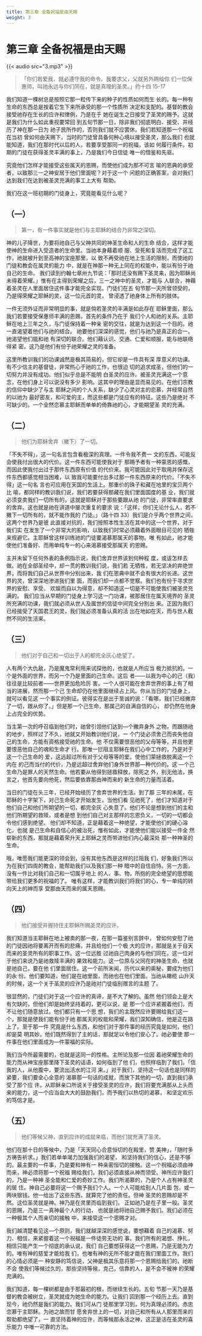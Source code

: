 ```yaml
---
title: 第三章 全备祝福是由天赐
weight: 3
---
```


# 第三章 全备祝福是由天赐
{{< audio src="3.mp3" >}}

> 「你们若爱我，就必遵守我的命令。我要求父，父就另外赐给你
> 们一位保惠师，叫祂永远与你们同在，就是真理的圣灵。」约十四
> 15-17

我们知道一棵树总是按照它那一粒传下来的种子的性质如何而生
长的。每一种有生命的东西总是按着它生下来所承受的那一个性质所
决定和支配的。基督的教会接受祂存在生长的应许和律例，乃是在于
她在诞生之日接受了圣灵的赐予。这就是我们为什么如此重视要常回
到五旬节那一日，除非我们彻底明白、接受、并经历了神在那一日为
祂子民所作的，否则我们就不应罢休。我们若知道那一个祝福在当初
曾如何由天赐下，当时的门徒曾具备何种心境以接受圣灵，那么我们
也就能知道，我们在那时代以后的人，若要享受那同一的祝福，该如
何履行条件。初期的门徒在获得圣灵丰满的事上，乃是我们今日信徒
唯一的借鉴和先驱。

究竟他们怎样才能接受这些属天的恩赐，而使他们成为那不可言
喻的恩典的承受者，以致那三一之神安居于他们里面呢？对于这一个
问题的正确答案，会对我们达到我们在达到被圣灵充满的事工上大有
帮助。

我们在这一班初期的门徒身上，究竟能看见什么呢？

## （一）

> 第一，有一件事实就是他们与主耶稣的结合乃非常之深切。

神的儿子降世，为要将祂自己与父神共同的神圣生命和人的生命
结合，这样才能使神的生命进入受造者的生命里。当祂本身藉着顺
服、受死和复活而完成了这工作，祂就被升到至高神的宝座那里，以
致不再受祂在地上生活的限制，而使祂的门徒和教会在属灵的能力
中，就是在神那一种无上同在的权能中，能以有份于祂自己的生命。
我们读到约翰七章卅九节说：「那时还没有赐下圣灵来，因为耶稣尚
未得着荣耀。」惟有在主得到荣耀之后，三一之神中的圣灵，才能与
人联合，神藉着圣灵在人里面居住这件事才能完全实现。门徒们在五
旬节那一天所曾领受的，乃是得荣耀之耶稣的灵，这一位元首的灵，
曾浸透了祂身体上所有的肢体。

一件无须外证而非常明显的事，就是倘若圣灵的丰满是如此存在
耶稣里面，那么我们若要接受保惠师丰满的恩赐，首先的条件乃在于
我们个人和祂的关系。主耶稣在地上三年之久，与门徒保持着一种亲
密的交往，就是为达到这一个目的。祂一直渴望着他们与祂的结合。
祂要他们深深的感觉，他们与祂乃是真正的合一。祂渴望他们能和祂
有深切的联合。他们藉认识、交通、仁爱和顺服，能与祂联络得紧
密。这乃是他们有份于祂荣耀之灵的准备。

这里所教训我们的功课诚然是极其简易的，但它却是一件具有深
厚意义的功课。有不少信主的基督徒，非常热心于祂的工作，也很迫
切的追求成圣，但他们的一切努力并没有成功。他们似乎总是不能明
白圣灵的应许。被圣灵充满这一个意念，在他们身上可以说没有多少
影响。这其中的理由是显而易见的。在他们宗教的信仰中缺少了与主
耶稣之间的个人关系，缺少了心灵对主的恋慕，并经常自然的以祂为
最好密友，和可爱的主，而这些都是门徒应有的特征。这些乃是绝对
不可缺少的。一个全然恋慕主耶稣而单单的倚靠祂的心，才能期望圣
灵的充满。

## （二）

> 他们为耶稣舍弃（撇下）了一切。

「不失不得」，这一句名言包含看极深的真理。一件令我不费一
文的东西，可能反会使我付出很大的代价。这一件东西可能使我对于
那赐予者有一种蒙恩的感慨，而因此使我付出过于那件东西原有价值
的代价来。我可能因此对于取用并保存这件东西都感觉相当困难，以
致我可能要付出多过那一件东西原来的代价。「不失不得」这一句名
言也可应用在天国的生活上。那重价的珠子和藏在地里的宝贝两个比
喻，都同样的教训我们说，我们若要获得那藏在我们里面国度的基
业，我们就必须变卖我们一切所有的，这就是耶稣对于那些要跟从祂
的门徒，非常率直要求的舍弃。这也就是祂在讲道中屡次重复的要求
说：「这样，你们无论什么人，若不撇下一切所有的，就不能作我的
门徒。」（路十四 33）我们是介乎两个世界之间，这两个世界乃是彼
此直接对抗的，我们按照本性生活在其中的这一个世界，对于我们实
在发生了一个非常大的影响，以致我们时常必须藉着外面眼目可见的
牺牲来规避它。主耶稣曾这样训练祂的门徒要渴慕那属天的事物。唯
有如此，祂才能使他们准备好、而用单纯专一的心来渴慕接受那属天
的恩赐。

主并未留下任何外表的条例指示说，我们舍弃世界该到何种程
度，或该怎样去做。祂在全部圣经中，却一贯的教训我们说，我们若
无牺牲，若无坚决的弃绝世界，而将我们自己从世界中分别出来，我
们在恩典中就不会有很大的长进。这世界的灵，曾深深地渗进我们里
面，而我们却一点都不觉察。我们也有份于寻求世界的安慰、享受、
欢娱而自以为得意，却不知道这一切是不可能使我们被圣灵充满的。
我们应当从早期的门徒身上学习这一门功课，被那居住在属天境界的
圣灵所充满的功课，我们就必须从世人及属世的信徒中间完全分别出
来。正因为我们已经接受了天国君王的灵，我们就必须准备认真的活
出在地如在天，而与世人截然不同的生活来。

## （三）

> 他们对于自己和一切出于人的都完全灰心绝望了。

人有两个大仇敌，乃是魔鬼常利用来试探他的，也就是人所应当
极力抵抗的。一个是外面的世界，而另一个乃是里面的己生命。这后
者——以我为中心的己（我）往往是比较前者——世界更加危险厉
害。一个人很可能在舍弃世界的事上有了相当的进展，然而那一个己
生命却仍在他里面继续占上风。你从当日的门徒身上，就可以看见这
一个事实的例证。彼得实在是出于至诚的说：「看哪，我们已经撇弃
了一切，跟从你了。」但是那一个己生命，那属己的自满自信的心，
却仍然在他身上占完全的优势。

当主第一次的呼召临到他们时，祂曾引领他们达到—个撇弃身外
之物，而跟随祂的地步，照样过了不久，祂就又开始教训他们说，一
个门徒必须舍己而丧失他自己的生命，方能有资格接受祂的生命。他
不仅需要恨恶他的父母等等，并且他更要恨恶他自己的魂和生命才
行。那唯一拦阻主耶稣在我们心中工作的，乃是对于这一个己生命的
爱，这远超过所有对于父母等等的爱。使他们蒙拯救脱离这一个内在
的己而当付的代价，乃是远超过舍弃他们身外世界那—种代价的。这
—个己生命乃是罪人的天然生命。他若要从他得到拯救释放，除死之
外，别无他法，换言之，他首先要向他死，然后要依靠那由神而来的
新生命的力量而活着。

当日的门徒在头三年，已经开始经历了舍弃世界的生活。到了那
三年的末尾，在耶稣的十字架下，对己生命死才开始发生，当他们看
见祂死了，他们才知道对于他们自己和他们所期望的一切，都完全灰
心失意了。他们不论是想到他们的主和他们所期望的救赎，或者是想
到他们自己对主那样的忘恩负义，一切的一切都会令他们感到绝望。
他们却不知道，正是藉着这一种绝望，才能使他们的硬心溶化，也就
是己生命和自信心的被治死，惟有如此，才能使他们能以接受一件全
然崭新的东西，那就是藉着荣升天上耶稣之灵而带进他们内心最深处
那一种神圣的生命。

哦，唯愿我们能更深的领会到，没有其他东西是这样的拦阻我
们，好象我们所以为在我们四周的教会，能帮助我们以及我们那一种
暗中的自信自恃。另一方面，没有一件比对我们自己和一切属乎地上
的人、事、物，所抱的完全绝望的思想能带给我们更多的祝福的了。
唯有这样，才能教训我们将我们的心，专一单纯的转向天上的神而享
受那由天而来的属天恩赐。

## （四）

> 他们接受并握持住主耶稣所赐圣灵的应许。

我们知道当主耶稣在地上被卖的那一夜，在那一篇鉴别言辞中，
曾如何安慰了祂的门徒因祂将要离开而有的悲痛，并且给他们一个极
大的应许，那就是关于自天而来的圣灵所有的职事工作。这一位远胜
过祂自己肉身的与他们同在。这一位对于他们来说乃是祂救赎丰满的
果效和能力。这一位原与父同在的神圣生命，也就是祂自己，要在他
们里面居住。这一个前所末闻，历代以来的奥秘，要成为他们的永
份。他们要知道，他们是在祂里面，而祂也在他们里面。当祂从橄榄
山升天的时候，这一个关于圣灵的应许乃是祂对门徒临别赠言的主题
了。

很显然的，门徒们对于这一个应许的真谛，是不大了解的。虽然
他们领会上是大有欠缺的，但他们却是始终坚持着的，更可以说，是
那一个应许紧握着他们，而不让他们随意放过。他们都只有一个思
想，我们的主既然应许要赐给我们这一个，那就是使我们能有份于祂
那属天的权能和荣耀，我们深知确信，他是正在路上了。至于那一件
究竟是什么东西，和他们对于那件事的经历究竟是如何，他们却是莫
明其妙。他们既然得到了主的话，那就足以令他们安心了。祂必要使
那一件事在他们里面成为—件蒙福的实际。

我们当今所最需要的，也就是这同一的性格。主所论及那一位因
着祂荣耀生命的能力而从神宝座那里降下圣灵的话语，如何临到了他
们，也照样临到了我们。「信我的人，从他腹中，要流出活水的江河
来。」对于我们，坚持这一句话也是同样的紧要，我们要全心全意的
渴慕那一句话的成就，而放下其他的一切，直到我们承受了那个应
许。从耶稣亲口所说关于接受圣灵的应许，我们将要充满那从上头而
来的能力，这一个应当会大大的鼓励我们，而予我们以热切的渴慕，
和坚定欢乐的笃信才是。

## （五）

> 他们等候父神，直到应许的成就来临，而他们就充满了圣灵。

他们在那十日的等候中，乃是「天天同心合意恒切的在殿里，赞
美神」，「随时多方祷告祈求。」我们若单单竭力加强我们的渴望，
和坚持我们的信心，还是不够的。最主要的一件事，乃是要和神有一
种亲密恒切的接触。这—个祝福必须由神而来，神必须将那一个祝福
赐给我们，我们必须直接从神而领受。神所应许我们的，乃是一种神
圣全能和仁爱的奇妙工作。我们所渴慕的，乃是个人占有神圣灵的居
住。神自己必要将这一个赐予我们个人。一个人可能给别人几片面
包，或一两块银钱。他一给出了这些东西，就算完了他的责任。但神
圣灵的恩赐却是不然。这位圣灵就是神。神乃是在灵里而临到我们，
正如祂乃是在子里一般。圣灵的恩赐，乃是三一真神最个人的行动，
也就是祂将祂自己赐予我们。我们必须在一种极其个人而亲切的接触
中，来接受这一个恩赐才对。

我们越清楚看见这—个原则，我们就越深深的感觉说，要想藉着
自己的渴慕、努力、相信，来紧握着这一个祝福是一件徒劳无功的
事。我们所有的渴想、挣扎，相信只能产生一个彻底的承认说，我们
自己要想获得这一个恩赐，乃是无能为力的。唯有神的慈爱才能给我
们，也唯有神的无所不能才能在我们里面工作。我们的心情必须是一
种安静的笃信说，父神是极其乐意将那一个恩赐给我们的，祂断不会
使我们等候过久的，那些坚持等候，克己，信靠的人，是不会不被神
的荣耀充满的。

我们知道，每一棵树都是由于那最初的根，而继续生长的。五旬
节那一天乃是基督的教会被树立，圣灵就成为她生命的能力。让我们
回到那一个经历上去。直到现今，祂仍然是我们的能力。我们可从门
徒那里学习到，何为真理必须的。赤忠恋慕于主耶稣。为祂之故而甘
愿舍弃世上的一切，对自己和所有从人那里而来的帮助都绝望了，一
直坚持着神的应许，而等候那永活之神，这正是活在圣灵的喜乐能力
中唯一可靠的方法。
